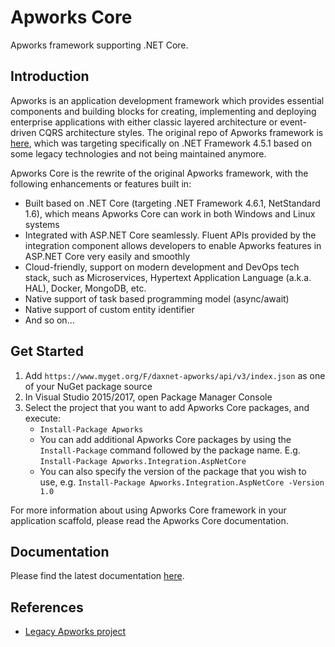 # Apworks Core
Apworks framework supporting .NET Core.

## Introduction
Apworks is an application development framework which provides essential components and building blocks for creating, implementing and deploying enterprise applications with either classic layered architecture or event-driven CQRS architecture styles. The original repo of Apworks framework is [here](https://github.com/daxnet/Apworks), which was targeting specifically on .NET Framework 4.5.1 based on some legacy technologies and not being maintained anymore.

Apworks Core is the rewrite of the original Apworks framework, with the following enhancements or features built in:

- Built based on .NET Core (targeting .NET Framework 4.6.1, NetStandard 1.6), which means Apworks Core can work in both Windows and Linux systems
- Integrated with ASP.NET Core seamlessly. Fluent APIs provided by the integration component allows developers to enable Apworks features in ASP.NET Core very easily and smoothly
- Cloud-friendly, support on modern development and DevOps tech stack, such as Microservices, Hypertext Application Language (a.k.a. HAL), Docker, MongoDB, etc.
- Native support of task based programming model (async/await)
- Native support of custom entity identifier
- And so on...

## Get Started
1. Add `https://www.myget.org/F/daxnet-apworks/api/v3/index.json` as one of your NuGet package source
2. In Visual Studio 2015/2017, open Package Manager Console
3. Select the project that you want to add Apworks Core packages, and execute:
	- `Install-Package Apworks`
	- You can add additional Apworks Core packages by using the `Install-Package` command followed by the package name. E.g. `Install-Package Apworks.Integration.AspNetCore`
	- You can also specify the version of the package that you wish to use, e.g. `Install-Package Apworks.Integration.AspNetCore -Version 1.0`

For more information about using Apworks Core framework in your application scaffold, please read the Apworks Core documentation.

## Documentation
Please find the latest documentation [here](http://apworks-core.readthedocs.io/en/latest/).

## References
- [Legacy Apworks project](https://github.com/daxnet/apworks)

